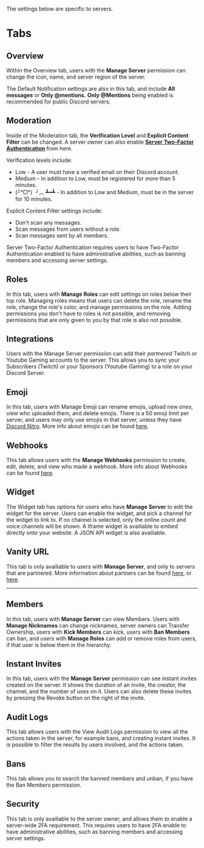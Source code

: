 <!-- TITLE: Server Settings -->

The settings below are specific to servers.

# Tabs

## Overview
Within the Overview tab, users with the **Manage Server** permission can change the icon, name, and server region of the server.

The Default Notification settings are also in this tab, and include **All messages** or **Only @mentions.** **Only @Mentions** being enabled is recommended for public Discord servers.

## Moderation
Inside of the Moderation tab, the **Verification Level** and **Explicit Content Filter** can be changed. A server owner can also enable [**Server Two-Factor Authentication**](/2fa) from here.

Verification levels include:
* Low - A user must have a verified email on their Discord account.
* Medium - In addition to Low, must be registered for more than 5 minutes. 
* (╯°□°）╯︵ ┻━┻ - In addition to Low and Medium, must be in the server for 10 minutes.

Explicit Content Filter settings include:

* Don't scan any messages.
* Scan messages from users without a role.
* Scan messages sent by all members.

Server Two-Factor Authentication requires users to have Two-Factor Authentication enabled to have administrative abilities, such as banning members and accessing server settings.

## Roles

In this tab, users with **Manage Roles** can edit settings on roles below their top role. Managing roles means that users can delete the role, rename the role, change the role's color, and manage permissions on the role. Adding permissions you don't have to roles is not possible, and removing permissions that are only given to you by that role is also not possible.

## Integrations

Users with the Manage Server permission can add their *partnered* Twitch or Youtube Gaming accounts to the server. This allows you to sync your Subscribers (Twitch) or your Sponsors (Youtube Gaming) to a role on your Discord Server. 

## Emoji

In this tab, users with Manage Emoji can rename emojis, upload new ones, view who uploaded them, and delete emojis. There is a 50 emoji limit per server, and users may only use emojis in that server, unless they have [Discord Nitro](/nitro). More info about emojis can be found [here](/emoji).

## Webhooks

This tab allows users with the **Manage Webhooks** permission to create, edit, delete, and view who made a webhook. More info about Webhooks can be found [here](https://support.discordapp.com/hc/en-us/articles/228383668-Intro-to-Webhook).

## Widget

The Widget tab has options for users who have **Manage Server** to edit the widget for the server. Users can enable the widget, and pick a channel for the widget to link to. If no channel is selected, only the online count and voice channels will be shown. A iframe widget is availiable to embed directly onto your website. A JSON API widget is also availiable.

## Vanity URL

This tab is only availiable to users with **Manage Server**, and only to servers that are partnered. More information about partners can be found [here](/partner), or [here](https://discordapp.com/partners).

-----

## Members

In this tab, users with **Manage Server** can view Members. Users with **Manage Nicknames** can change nicknames, server owners can Transfer Ownership, users with **Kick Members** can kick, users with **Ban Members** can ban, and users with **Manage Roles** can add or remove roles from users, if that user is below them in the hierarchy. 

## Instant Invites
In this tab, users with the **Manage Server** permission can see instant invites created on the server. It shows the duration of an invite, the creator, the channel, and the number of uses on it. Users can also delete these invites by pressing the Revoke button on the right of the invite.

## Audit Logs

This tab allows users with the View Audit Logs permission to view all the actions taken in the server, for example bans, and creating instant invites. It is possible to filter the results by users involved, and the actions taken.


## Bans

This tab allows you to search the banned members and unban, if you have the Ban Members permission. 

## Security 

This tab is only availiable to the server owner, and allows them to enable a server-wide 2FA requirement. This requires users to have 2FA enable to have administrative abilities, such as banning members and accessing server settings.







